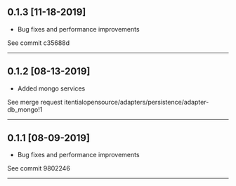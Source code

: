 
## 0.1.3 [11-18-2019]

* Bug fixes and performance improvements

See commit c35688d

---

## 0.1.2 [08-13-2019]

* Added mongo services

See merge request itentialopensource/adapters/persistence/adapter-db_mongo!1

---

## 0.1.1 [08-09-2019]

* Bug fixes and performance improvements

See commit 9802246

---
